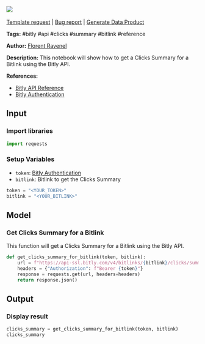 <a href="https://app.naas.ai/user-redirect/naas/downloader?url=https://raw.githubusercontent.com/jupyter-naas/awesome-notebooks/master/Bitly/Bitly_Get_a_Clicks_Summary_for_a_Bitlink.ipynb" target="_parent"><img src="https://naasai-public.s3.eu-west-3.amazonaws.com/Open_in_Naas_Lab.svg"/></a><br><br><a href="https://github.com/jupyter-naas/awesome-notebooks/issues/new?assignees=&labels=&template=template-request.md&title=Tool+-+Action+of+the+notebook+">Template request</a> | <a href="https://github.com/jupyter-naas/awesome-notebooks/issues/new?assignees=&labels=bug&template=bug_report.md&title=Bitly+-+Get+a+Clicks+Summary+for+a+Bitlink:+Error+short+description">Bug report</a> | <a href="https://app.naas.ai/user-redirect/naas/downloader?url=https://raw.githubusercontent.com/jupyter-naas/awesome-notebooks/master/Naas/Naas_Start_data_product.ipynb" target="_parent">Generate Data Product</a>

**Tags:** #bitly #api #clicks #summary #bitlink #reference

**Author:** [Florent Ravenel](https://www.linkedin.com/in/florent-ravenel/)

**Description:** This notebook will show how to get a Clicks Summary for a Bitlink using the Bitly API.

**References:**
- [Bitly API Reference](https://dev.bitly.com/api-reference/#getClicksSummaryForBitlink)
- [Bitly Authentication](https://dev.bitly.com/authentication.html)

## Input

### Import libraries


```python
import requests
```

### Setup Variables
- `token`: [Bitly Authentication](https://dev.bitly.com/authentication.html)
- `bitlink`: Bitlink to get the Clicks Summary


```python
token = "<YOUR_TOKEN>"
bitlink = "<YOUR_BITLINK>"
```

## Model

### Get Clicks Summary for a Bitlink

This function will get a Clicks Summary for a Bitlink using the Bitly API.


```python
def get_clicks_summary_for_bitlink(token, bitlink):
    url = f"https://api-ssl.bitly.com/v4/bitlinks/{bitlink}/clicks/summary"
    headers = {"Authorization": f"Bearer {token}"}
    response = requests.get(url, headers=headers)
    return response.json()
```

## Output

### Display result


```python
clicks_summary = get_clicks_summary_for_bitlink(token, bitlink)
clicks_summary
```

 
